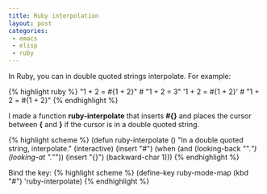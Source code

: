 ```yaml
---
title: Ruby interpolation
layout: post
categories:
 - emacs
 - elisp
 - ruby
---
```


In Ruby, you can in double quoted strings interpolate. For example:

{% highlight ruby %}
"1 + 2 = #{1 + 2}" # "1 + 2 = 3"
'1 + 2 = #{1 + 2}' # "1 + 2 = \#{1 + 2}" 
{% endhighlight %}

I made a function **ruby-interpolate** that inserts **#{}** and places
the cursor between **{** and **}** if the cursor is in a double quoted
string.

{% highlight scheme %}
(defun ruby-interpolate ()
  "In a double quoted string, interpolate."
  (interactive)
  (insert "#")
  (when (and
         (looking-back "\".*")
         (looking-at ".*\""))
    (insert "{}")
    (backward-char 1)))
{% endhighlight %}

Bind the key:
{% highlight scheme %}
(define-key ruby-mode-map (kbd "#") 'ruby-interpolate)
{% endhighlight %}
